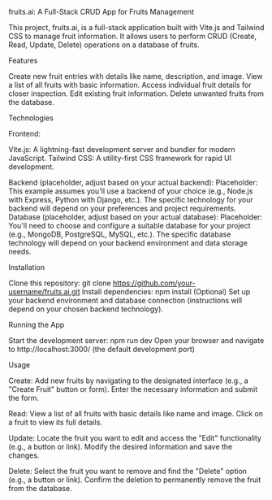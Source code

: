 <!-- # React + Vite

This template provides a minimal setup to get React working in Vite with HMR and some ESLint rules.

Currently, two official plugins are available:

- [@vitejs/plugin-react](https://github.com/vitejs/vite-plugin-react/blob/main/packages/plugin-react/README.md) uses [Babel](https://babeljs.io/) for Fast Refresh
- [@vitejs/plugin-react-swc](https://github.com/vitejs/vite-plugin-react-swc) uses [SWC](https://swc.rs/) for Fast Refresh -->

fruits.ai: A Full-Stack CRUD App for Fruits Management

This project, fruits.ai, is a full-stack application built with Vite.js and Tailwind CSS to manage fruit information. It allows users to perform CRUD (Create, Read, Update, Delete) operations on a database of fruits.

Features

Create new fruit entries with details like name, description, and image.
View a list of all fruits with basic information.
Access individual fruit details for closer inspection.
Edit existing fruit information.
Delete unwanted fruits from the database.

Technologies

Frontend:

Vite.js: A lightning-fast development server and bundler for modern JavaScript.
Tailwind CSS: A utility-first CSS framework for rapid UI development.

Backend (placeholder, adjust based on your actual backend):
Placeholder: This example assumes you'll use a backend of your choice (e.g., Node.js with Express, Python with Django, etc.). The specific technology for your backend will depend on your preferences and project requirements.
Database (placeholder, adjust based on your actual database):
Placeholder: You'll need to choose and configure a suitable database for your project (e.g., MongoDB, PostgreSQL, MySQL, etc.). The specific database technology will depend on your backend environment and data storage needs.

Installation

Clone this repository: git clone https://github.com/your-username/fruits.ai.git
Install dependencies: npm install
(Optional) Set up your backend environment and database connection (instructions will depend on your chosen backend technology).

Running the App

Start the development server: npm run dev
Open your browser and navigate to http://localhost:3000/ (the default development port)

Usage

Create: Add new fruits by navigating to the designated interface (e.g., a "Create Fruit" button or form). Enter the necessary information and submit the form.

Read: View a list of all fruits with basic details like name and image. Click on a fruit to view its full details.

Update: Locate the fruit you want to edit and access the "Edit" functionality (e.g., a button or link). Modify the desired information and save the changes.

Delete: Select the fruit you want to remove and find the "Delete" option (e.g., a button or link). Confirm the deletion to permanently remove the fruit from the database.
